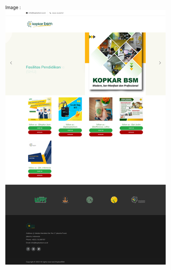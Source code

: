 Image :
![myimage-alt-tag](https://github.com/rakaardiansyah/kopkarportofolio/blob/main/image/Untitled1.png)